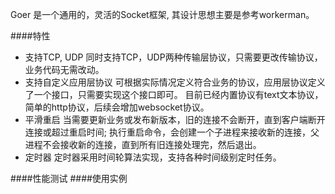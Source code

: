 Goer 是一个通用的，灵活的Socket框架, 其设计思想主要是参考workerman。

####特性
* 支持TCP, UDP
    同时支持TCP，UDP两种传输层协议，只需要更改传输协议，业务代码无需改动。
* 支持自定义应用层协议
    可根据实际情况定义符合业务的协议，应用层协议定义了一个接口，只需要实现这个接口即可。
    目前已经内置协议有text文本协议，简单的http协议，后续会增加websocket协议。
* 平滑重启
    当需要更新业务或发布新版本，旧的连接不会断开，直到客户端断开连接或超过重启时间; 
    执行重启命令，会创建一个子进程来接收新的连接，父进程不会接收新的连接，直到所有旧连接处理完，然后退出。
* 定时器
    定时器采用时间轮算法实现，支持各种时间级别定时任务。
    
####性能测试
####使用实例 